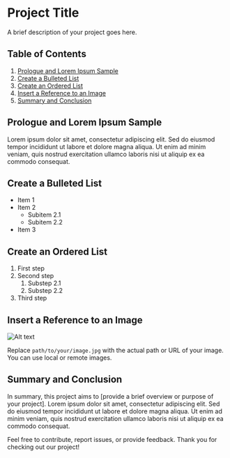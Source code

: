 # Project Title

A brief description of your project goes here.

## Table of Contents

1. [Prologue and Lorem Ipsum Sample](#prologue-and-lorem-ipsum-sample)
2. [Create a Bulleted List](#create-a-bulleted-list)
3. [Create an Ordered List](#create-an-ordered-list)
4. [Insert a Reference to an Image](#insert-a-reference-to-an-image)
5. [Summary and Conclusion](#summary-and-conclusion)

## Prologue and Lorem Ipsum Sample

Lorem ipsum dolor sit amet, consectetur adipiscing elit. Sed do eiusmod tempor incididunt ut labore et dolore magna aliqua. Ut enim ad minim veniam, quis nostrud exercitation ullamco laboris nisi ut aliquip ex ea commodo consequat.

## Create a Bulleted List

- Item 1
- Item 2
  - Subitem 2.1
  - Subitem 2.2
- Item 3

## Create an Ordered List

1. First step
2. Second step
   1. Substep 2.1
   2. Substep 2.2
3. Third step

## Insert a Reference to an Image

![Alt text](path/to/your/image.jpg)

Replace `path/to/your/image.jpg` with the actual path or URL of your image. You can use local or remote images.

## Summary and Conclusion

In summary, this project aims to [provide a brief overview or purpose of your project]. Lorem ipsum dolor sit amet, consectetur adipiscing elit. Sed do eiusmod tempor incididunt ut labore et dolore magna aliqua. Ut enim ad minim veniam, quis nostrud exercitation ullamco laboris nisi ut aliquip ex ea commodo consequat.

Feel free to contribute, report issues, or provide feedback. Thank you for checking out our project!
